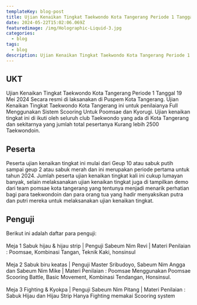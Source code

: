 ```yaml
---
templateKey: blog-post
title: Ujian Kenaikan Tingkat Taekwondo Kota Tangerang Periode 1 Tanggal 19 Mei 2024
date: 2024-05-22T15:02:06.069Z
featuredimage: /img/Holographic-Liquid-3.jpg
categories:
  - blog
tags:
  - blog
description: Ujian Kenaikan Tingkat Taekwondo Kota Tangerang Periode 1 Tanggal 19 Mei 2024 Secara resmi di laksanakan di Puspem Kota Tangerang.
---
```

## UKT 

Ujian Kenaikan Tingkat Taekwondo Kota Tangerang Periode 1 Tanggal 19 Mei 2024 Secara resmi di laksanakan di Puspem Kota Tangerang. Ujian Kenaikan Tingkat Taekwondo Kota Tangerang ini untuk penilaianya Full Menggunakan Sistem Scooring Untuk Poomsae dan Kyorugi. Ujian kenaikan tingkat ini di ikuti oleh seluruh club Taekwondo yang ada di Kota Tangerang dan sekitarnya yang jumlah total pesertanya Kurang lebih 2500 Taekwondoin.

## Peserta

Peserta ujian kenaikan tingkat ini mulai dari Geup 10 atau sabuk putih sampai geup 2 atau sabuk merah dan ini merupakan periode pertama untuk tahun 2024. Jumlah peserta ujian kenaikan tingkat kali ini cukup lumayan banyak, selain melaksanakan ujian kenaikan tingkat juga di tampilkan demo dari team pomsae kota  tangerang yang tentunya menjadi menarik perhatian bagi para taekwondoin dan para orang tua yang hadir menyaksikan putra dan putri mereka untuk melaksanakan ujian kenaikan tingkat.


## Penguji

Berikut ini adalah daftar para penguji:
<br><br>
Meja 1 Sabuk hijau & hijau strip |
Penguji Sabeum Nim Revi |
Materi Penilaian : Poomsae, Kombinasi Tangan, Teknik Kaki, honsinsul
<br><br>
Meja 2 Sabuk biru keatas |
Penguji Master Sribudoyo, Sabeum Nim Angga dan Sabeum Nim Mike |
Materi Penilaian : Poomsae Menggunakan Poomsae Scooring Battle, Basic Movement, Kombinasi Tendangan, Honsinsul.
<br><br>
Meja 3 Fighting & Kyokpa |
Penguji Sabeum Nim Pitang |
Materi Penilaian : Sabuk Hijau dan Hijau Strip Hanya Fighting memakai Scooring system